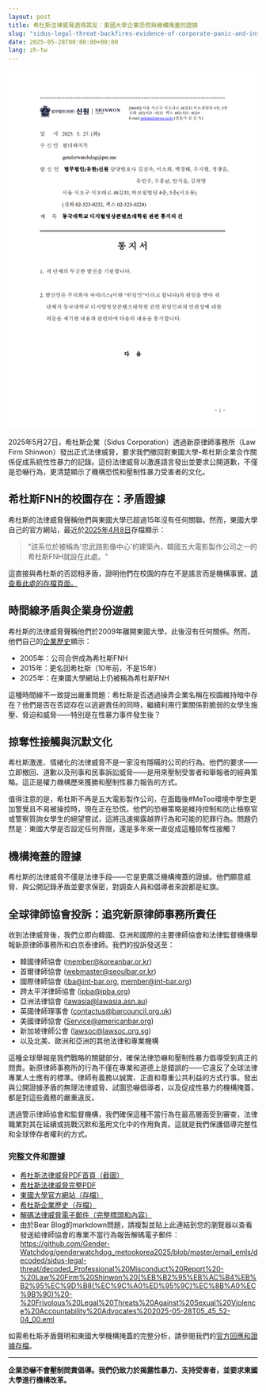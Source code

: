 ```yaml
---
layout: post
title: 希杜斯法律威脅適得其反：東國大學企業恐慌與機構掩蓋的證據
slug: "sidus-legal-threat-backfires-evidence-of-corporate-panic-and-institutional-cover-up-at-dongguk-university-zh-tw"
date: 2025-05-28T00:00:00+00:00
lang: zh-tw
---
```


![希杜斯法律威脅PDF首頁](https://github.com/Gender-Watchdog/genderwatchdog_metookorea2025/blob/master/imgs/sidus-legal-threats/sidus-legal-threat-1.png?raw=true)

2025年5月27日，希杜斯企業（Sidus Corporation）透過新原律師事務所（Law Firm Shinwon）發出正式法律威脅，要求我們撤回對東國大學-希杜斯企業合作關係促成系統性性暴力的記錄。這份法律威脅以激進語言發出並要求公開道歉，不僅是恐嚇行為，更清楚顯示了機構恐慌和壓制性暴力受害者的文化。

## 希杜斯FNH的校園存在：矛盾證據

希杜斯的法律威脅聲稱他們與東國大學已超過15年沒有任何關聯。然而，東國大學自己的官方網站，最近於[2025年4月8日](https://web.archive.org/web/20250408005624/https://www.dongguk.edu/eng/dandae/122#)存檔顯示：

> "該系位於被稱為'忠武路影像中心'的建築內，韓國五大電影製作公司之一的希杜斯FNH就設在此處。"

這直接與希杜斯的否認相矛盾，證明他們在校園的存在不是謠言而是機構事實。[請查看此處的存檔頁面。](https://web.archive.org/web/20250408005624/https://www.dongguk.edu/eng/dandae/122#)

## 時間線矛盾與企業身份遊戲

希杜斯的法律威脅聲稱他們於2009年離開東國大學，此後沒有任何關係。然而，他們自己的[企業歷史](https://archive.md/NJy3h#selection-161.7-156.13)顯示：
- 2005年：公司合併成為希杜斯FNH
- 2015年：更名回希杜斯（10年前，不是15年）
- 2025年：在東國大學網站上仍被稱為希杜斯FNH

這種時間線不一致提出嚴重問題：希杜斯是否透過操弄企業名稱在校園維持暗中存在？他們是否在否認存在以逃避責任的同時，繼續利用行業關係對脆弱的女學生施壓、脅迫和威脅——特別是在性暴力事件發生後？

## 掠奪性接觸與沉默文化

希杜斯激進、情緒化的法律威脅不是一家沒有隱瞞的公司的行為。他們的要求——立即撤回、道歉以及刑事和民事訴訟威脅——是用來壓制受害者和舉報者的經典策略。這正是權力機構歷來獲勝和壓制性暴力報告的方式。

值得注意的是，希杜斯不再是五大電影製作公司，在面臨後#MeToo環境中學生更加警覺且不易被操控時，現在正在恐慌。他們的恐嚇策略是維持控制和防止檢察官或警察質詢女學生的絕望嘗試，這將迅速揭露越界行為和可能的犯罪行為。問題仍然是：東國大學是否設定任何界限，還是多年來一直促成這種掠奪性接觸？

## 機構掩蓋的證據

希杜斯的法律威脅不僅是法律手段——它是更廣泛機構掩蓋的證據。他們願意威脅、與公開記錄矛盾並要求保密，對調查人員和倡導者來說都是紅旗。

## 全球律師協會投訴：追究新原律師事務所責任

收到法律威脅後，我們立即向韓國、亞洲和國際的主要律師協會和法律監督機構舉報新原律師事務所和白京泰律師。我們的投訴發送至：
- 韓國律師協會 (member@koreanbar.or.kr)
- 首爾律師協會 (webmaster@seoulbar.or.kr)
- 國際律師協會 (iba@int-bar.org, member@int-bar.org)
- 跨太平洋律師協會 (ipba@ipba.org)
- 亞洲法律協會 (lawasia@lawasia.asn.au)
- 英國律師理事會 (contactus@barcouncil.org.uk)
- 美國律師協會 (Service@americanbar.org)
- 新加坡律師公會 (lawsoc@lawsoc.org.sg)
- 以及北美、歐洲和亞洲的其他法律和專業機構

這種全球舉報是我們戰略的關鍵部分，確保法律恐嚇和壓制性暴力倡導受到真正的問責。新原律師事務所的行為不僅在專業和道德上是錯誤的——它違反了全球法律專業人士應有的標準。律師有義務以誠實、正直和尊重公共利益的方式行事。發出與公開證據矛盾的無理法律威脅、試圖恐嚇倡導者，以及促成性暴力的機構掩蓋，都是對這些義務的嚴重違反。

透過警示律師協會和監督機構，我們確保這種不當行為在最高層面受到審查，法律職業對其在延續或挑戰沉默和濫用文化中的作用負責。這就是我們保護倡導完整性和全球倖存者權利的方式。

### 完整文件和證據
- [希杜斯法律威脅PDF首頁（截圖）](https://github.com/Gender-Watchdog/genderwatchdog_metookorea2025/blob/master/imgs/sidus-legal-threats/sidus-legal-threat-1.png?raw=true)
- [希杜斯法律威脅完整PDF](https://github.com/Gender-Watchdog/genderwatchdog_metookorea2025/blob/master/email_emls/sidus-fnh-threats/%5B%EB%B2%95%EB%AC%B4%EB%B2%95%EC%9D%B8(%EC%9C%A0%ED%95%9C)%EC%8B%A0%EC%9B%90%5D%20%EC%9A%B0%EB%A6%AC%20%EC%B8%A1%20%ED%86%B5%EC%A7%80%EC%84%9C(%EC%8B%B8%EC%9D%B4%EB%8D%94%EC%8A%A4_%EC%A0%A0%EB%8D%94%EC%99%80%EC%B9%98%EB%8F%85)_250527.pdf)
- [東國大學官方網站（存檔）](https://web.archive.org/web/20250408005624/https://www.dongguk.edu/eng/dandae/122#)
- [希杜斯企業歷史（存檔）](https://archive.md/NJy3h#selection-161.7-156.13)
- [解碼法律威脅電子郵件（完整標頭和內容）](https://github.com/Gender-Watchdog/genderwatchdog_metookorea2025/blob/master/email_emls/decoded/sidus-legal-threat/decoded_sidus_threat_legal_letterhead_%5B%EB%B2%95%EB%AC%B4%EB%B2%95%EC%9D%B8(%EC%9C%A0%ED%95%9C)%EC%8B%A0%EC%9B%90%5D%20%EC%98%81%ED%99%94%EC%82%AC%20%EC%8B%B8%EC%9D%B4%EB%8D%94%EC%8A%A4%20%EA%B4%80%EB%A0%A8%20%ED%86%B5%EC%A7%80%EC%84%9C%20%EB%B0%9C%EC%86%A1%EC%9D%98%20%EA%B1%B4%202025-05-27T02_30_44-04_00.eml)
- 由於Bear Blog的markdown問題，請複製並貼上此連結到您的瀏覽器以查看發送給律師協會的專業不當行為報告解碼電子郵件：
  https://github.com/Gender-Watchdog/genderwatchdog_metookorea2025/blob/master/email_emls/decoded/sidus-legal-threat/decoded_Professional%20Misconduct%20Report%20-%20Law%20Firm%20Shinwon%20(%EB%B2%95%EB%AC%B4%EB%B2%95%EC%9D%B8(%EC%9C%A0%ED%95%9C)%EC%8B%A0%EC%9B%90)%20-%20Frivolous%20Legal%20Threats%20Against%20Sexual%20Violence%20Accountability%20Advocates%202025-05-28T05_45_52-04_00.eml

如需希杜斯矛盾聲明和東國大學機構掩蓋的完整分析，請參閱我們的[官方回應和證據存檔](https://github.com/Gender-Watchdog/genderwatchdog_metookorea2025/tree/master/email_emls/sidus-fnh-threats)。

---

**企業恐嚇不會壓制問責倡導。我們仍致力於揭露性暴力、支持受害者，並要求東國大學進行機構改革。**
